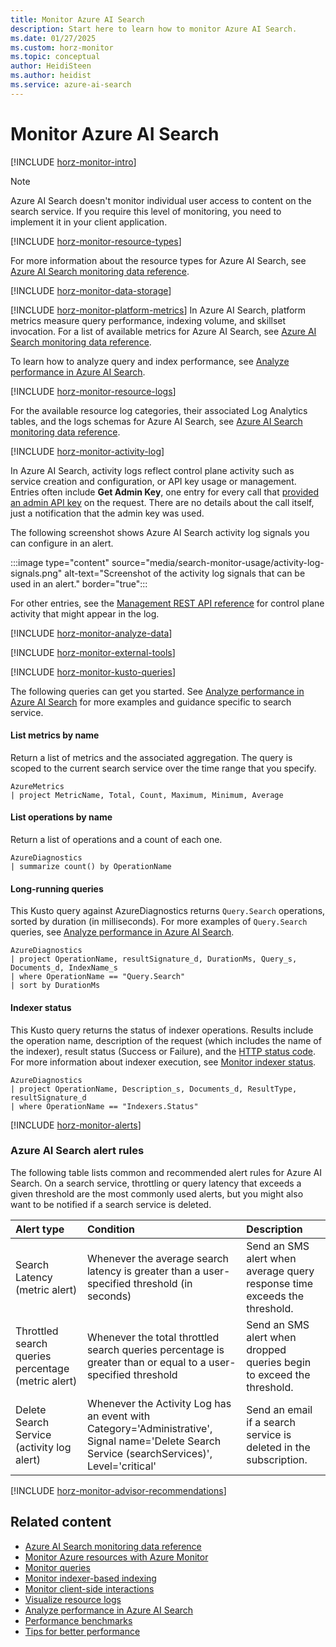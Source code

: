 ```yaml
---
title: Monitor Azure AI Search
description: Start here to learn how to monitor Azure AI Search.
ms.date: 01/27/2025
ms.custom: horz-monitor
ms.topic: conceptual
author: HeidiSteen
ms.author: heidist
ms.service: azure-ai-search
---
```


# Monitor Azure AI Search

[!INCLUDE [horz-monitor-intro](~/reusable-content/ce-skilling/azure/includes/azure-monitor/horizontals/horz-monitor-intro.md)]

> [!NOTE]
> Azure AI Search doesn't monitor individual user access to content on the search service. If you require this level of monitoring, you need to implement it in your client application.

[!INCLUDE [horz-monitor-resource-types](~/reusable-content/ce-skilling/azure/includes/azure-monitor/horizontals/horz-monitor-resource-types.md)]

For more information about the resource types for Azure AI Search, see [Azure AI Search monitoring data reference](monitor-azure-cognitive-search-data-reference.md).

[!INCLUDE [horz-monitor-data-storage](~/reusable-content/ce-skilling/azure/includes/azure-monitor/horizontals/horz-monitor-data-storage.md)]

[!INCLUDE [horz-monitor-platform-metrics](~/reusable-content/ce-skilling/azure/includes/azure-monitor/horizontals/horz-monitor-platform-metrics.md)]
In Azure AI Search, platform metrics measure query performance, indexing volume, and skillset invocation. For a list of available metrics for Azure AI Search, see [Azure AI Search monitoring data reference](monitor-azure-cognitive-search-data-reference.md#metrics).

To learn how to analyze query and index performance, see [Analyze performance in Azure AI Search](search-performance-analysis.md).

[!INCLUDE [horz-monitor-resource-logs](~/reusable-content/ce-skilling/azure/includes/azure-monitor/horizontals/horz-monitor-resource-logs.md)]

For the available resource log categories, their associated Log Analytics tables, and the logs schemas for Azure AI Search, see [Azure AI Search monitoring data reference](monitor-azure-cognitive-search-data-reference.md#resource-logs).

[!INCLUDE [horz-monitor-activity-log](~/reusable-content/ce-skilling/azure/includes/azure-monitor/horizontals/horz-monitor-activity-log.md)]

In Azure AI Search, activity logs reflect control plane activity such as service creation and configuration, or API key usage or management. Entries often include **Get Admin Key**, one entry for every call that [provided an admin API key](search-security-api-keys.md) on the request. There are no details about the call itself, just a notification that the admin key was used.

The following screenshot shows Azure AI Search activity log signals you can configure in an alert.

:::image type="content" source="media/search-monitor-usage/activity-log-signals.png" alt-text="Screenshot of the activity log signals that can be used in an alert." border="true":::

For other entries, see the [Management REST API reference](/rest/api/searchmanagement/) for control plane activity that might appear in the log.

[!INCLUDE [horz-monitor-analyze-data](~/reusable-content/ce-skilling/azure/includes/azure-monitor/horizontals/horz-monitor-analyze-data.md)]

[!INCLUDE [horz-monitor-external-tools](~/reusable-content/ce-skilling/azure/includes/azure-monitor/horizontals/horz-monitor-external-tools.md)]

[!INCLUDE [horz-monitor-kusto-queries](~/reusable-content/ce-skilling/azure/includes/azure-monitor/horizontals/horz-monitor-kusto-queries.md)]

The following queries can get you started. See [Analyze performance in Azure AI Search](search-performance-analysis.md) for more examples and guidance specific to search service.

#### List metrics by name

Return a list of metrics and the associated aggregation. The query is scoped to the current search service over the time range that you specify.

```kusto
AzureMetrics
| project MetricName, Total, Count, Maximum, Minimum, Average
```

#### List operations by name

Return a list of operations and a count of each one.

```kusto
AzureDiagnostics
| summarize count() by OperationName
```

#### Long-running queries

This Kusto query against AzureDiagnostics returns `Query.Search` operations, sorted by duration (in milliseconds). For more examples of `Query.Search` queries, see [Analyze performance in Azure AI Search](search-performance-analysis.md).

```Kusto
AzureDiagnostics
| project OperationName, resultSignature_d, DurationMs, Query_s, Documents_d, IndexName_s
| where OperationName == "Query.Search"
| sort by DurationMs   
```

#### Indexer status

This Kusto query returns the status of indexer operations. Results include the operation name, description of the request (which includes the name of the indexer), result status (Success or Failure), and the [HTTP status code](/rest/api/searchservice/http-status-codes). For more information about indexer execution, see [Monitor indexer status](search-howto-monitor-indexers.md).

```Kusto
AzureDiagnostics
| project OperationName, Description_s, Documents_d, ResultType, resultSignature_d
| where OperationName == "Indexers.Status"
```

[!INCLUDE [horz-monitor-alerts](~/reusable-content/ce-skilling/azure/includes/azure-monitor/horizontals/horz-monitor-alerts.md)]

### Azure AI Search alert rules
The following table lists common and recommended alert rules for Azure AI Search. On a search service, throttling or query latency that exceeds a given threshold are the most commonly used alerts, but you might also want to be notified if a search service is deleted.

| Alert type | Condition | Description  |
|:---|:---|:---|
| Search Latency (metric alert) | Whenever the average search latency is greater than a user-specified threshold (in  seconds) | Send an SMS alert when average query response time exceeds the threshold. |
| Throttled search queries percentage (metric alert) | Whenever the total throttled search queries percentage is greater than or equal to a user-specified threshold | Send an SMS alert when dropped queries begin to exceed the threshold.|
| Delete Search Service (activity log alert) | Whenever the Activity Log has an event with Category='Administrative', Signal name='Delete Search Service (searchServices)', Level='critical' | Send an email if a search service is deleted in the subscription. |

[!INCLUDE [horz-monitor-advisor-recommendations](~/reusable-content/ce-skilling/azure/includes/azure-monitor/horizontals/horz-monitor-advisor-recommendations.md)]

## Related content

- [Azure AI Search monitoring data reference](monitor-azure-cognitive-search-data-reference.md)
- [Monitor Azure resources with Azure Monitor](/azure/azure-monitor/essentials/monitor-azure-resource)
- [Monitor queries](search-monitor-queries.md)
- [Monitor indexer-based indexing](search-howto-monitor-indexers.md)
- [Monitor client-side interactions](search-traffic-analytics.md)
- [Visualize resource logs](search-monitor-logs-powerbi.md)
- [Analyze performance in Azure AI Search](search-performance-analysis.md)
- [Performance benchmarks](performance-benchmarks.md)
- [Tips for better performance](search-performance-tips.md)

